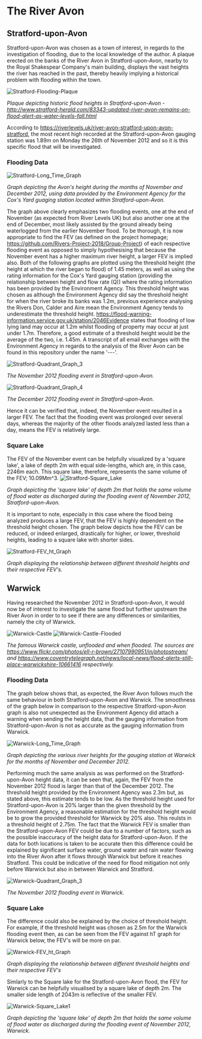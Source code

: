 # The River Avon

## Stratford-upon-Avon

Stratford-upon-Avon was chosen as a town of interest, in regards to the investigation of flooding, due to the local knowledge of the author. A plaque erected on the banks of the River Avon in Stratford-upon-Avon, nearby to the Royal Shakespear Company's main building, displays the vast heights the river has reached in the past, thereby heavily implying a historical problem with flooding within the town.

![Stratford-Flooding-Plaque](Stratford-Flooding-Plaque.png)

*Plaque depicting historic flood heights in Stratford-upon-Avon - http://www.stratford-herald.com/83343-updated-river-avon-remains-on-flood-alert-as-water-levels-fall.html*

According to https://riverlevels.uk/river-avon-stratford-upon-avon-stratford, the most recent high recorded at the Stratford-upon-Avon gauging station was 1.89m on Monday the 26th of November 2012 and so it is this specific flood that will be investigated.

### Flooding Data

![Stratford-Long_Time_Graph](Stratford-Rainfall_Graph.png)

*Graph depicting the Avon's height during the months of November and December 2012, using data provided by the Environment Agency for the Cox's Yard guaging station located within Stratford-upon-Avon.*

The graph above clearly emphasizes two flooding events, one at the end of November (as expected from River Levels UK) but also another one at the end of December, most likely assisted by the ground already being waterlogged from the earlier November flood. To be thorough, it is now appropriate to find the FEV (as defined on the project homepage; https://github.com/Rivers-Project-2018/Group-Project) of each respective flooding event as opposed to simply hypothesising that because the November event has a higher maximum river height, a larger FEV is implied also. Both of the following graphs are plotted using the threshold height (the height at which the river began to flood) of 1.45 meters, as well as using the rating information for the Cox's Yard gauging station (providing the relationship between height and flow rate (Q)) where the rating information has been provided by the Environment Agency. This threshold height was chosen as although the Environment Agency did say the threshold height for when the river broke its banks was 1.2m, previous experience analysing the Rivers Don, Calder and Aire mean the Environment Agency tends to underestimate the threshold height. https://flood-warning-information.service.gov.uk/station/2046Evidence states that flooding of low lying land may occur at 1.2m whilst flooding of property may occur at just under 1.7m. Therefore, a good estimate of a threshold height would be the average of the two, i.e. 1.45m. A transcript of all email exchanges with the Environment Agency in regards to the analysis of the River Avon can be found in this repository under the name '---'.

![Stratford-Quadrant_Graph_3](Stratford-Quadrant_Graph.png)

*The November 2012 flooding event in Stratford-upon-Avon.*

![Stratford-Quadrant_Graph_4](Stratford-Quadrant_Graph_2.png)

*The December 2012 flooding event in Stratford-upon-Avon.*

Hence it can be verified that, indeed, the November event resulted in a larger FEV. The fact that the flooding event was prolonged over several days, whereas the majority of the other floods analyzed lasted less than a day, means the FEV is relatively large. 

### Square Lake

The FEV of the November event can be helpfully visualized by a 'square lake', a lake of depth 2m with equal side-lengths, which are, in this case, 2246m each. This square lake, therefore, represents the same volume of the FEV; 10.09Mm^3.
![Stratford-Square_Lake](Stratford-Square_Lake2.png)

*Graph depicting the 'square lake' of depth 2m that holds the same volume of flood water as discharged during the flooding event of November 2012, Stratford-upon-Avon.*

It is important to note, especially in this case where the flood being analyzed produces a large FEV, that the FEV is highly dependent on the threshold height chosen. The graph below depicts how the FEV can be reduced, or indeed enlarged, drastically for higher, or lower, threshold heights, leading to a square lake with shorter sides.

![Stratford-FEV_ht_Graph](Stratford-FEV_ht_Graph.png)

*Graph displaying the relationship between different threshold heights and their respective FEV's.*

## Warwick

Having researched the November 2012 in Stratford-upon-Avon, it would now be of interest to investigate the same flood but further upstream the River Avon in order to to see if there are any differences or similarities, namely the city of Warwick.

![Warwick-Castle](Warwick-Castle.png) ![Warwick-Castle-Flooded](Warwick-Castle-Flooded.png)

*The famous Warwick castle, unflooded and when flooded. The sources are https://www.flickr.com/photos/ell-r-brown/27107990951/in/photostream/ and https://www.coventrytelegraph.net/news/local-news/flood-alerts-still-place-warwickshire-10661416 respectively.*

### Flooding Data

The graph below shows that, as expected, the River Avon follows much the same behaviour in both Stratford-upon-Avon and Warwick. The smoothness of the graph below in comparison to the respective Stratford-upon-Avon graph is also not unexpected as the Environment Agency did attach a warning when sending the height data, that the gauging information from Stratford-upon-Avon is not as accurate as the gauging information from Warwick.

![Warwick-Long_Time_Graph](Warwick-Rainfall_Graph.png)

*Graph depicting the various river heights for the gauging station at Warwick for the months of November and December 2012.*

Performing much the same analysis as was performed on the Stratford-upon-Avon height data, it can be seen that, again, the FEV from the November 2012 flood is larger than that of the December 2012. The threshold height provided by the Environment Agency was 2.3m but, as stated above, this estimate tends to be low. As the threshold height used for Stratford-upon-Avon is 20% larger than the given threshold by the Environment Agency, a reasonable estimation for the threshold height would be to grow the provided threshold for Warwick by 20%  also. This reulsts in a threshold height of 2.75m. The fact that the Warwick FEV is smaller than the Stratford-upon-Avon FEV could be due to a number of factors, such as the possible inaccuracy of the height data for Stratford-upon-Avon. If the data for both locations is taken to be accurate then this difference could be explained by significant surface water, ground water and rain water flowing into the River Avon after it flows through Warwick but before it reaches Stratford. This could be indicative of the need for flood mitigation not only before Warwick but also in between Warwick and Stratford.

![Warwick-Quadrant_Graph_3](Warwick-Quadrant_Graph.png)

*The November 2012 flooding event in Warwick.*

### Square Lake

The difference could also be explained by the choice of threshold height. For example, if the threshold height was chosen as 2.5m for the Warwick flooding event then, as can be seen from the FEV against hT graph for Warwick below, the FEV's will be more on par.

![Warwick-FEV_ht_Graph](Warwick-FEV_ht_Graph.png)

*Graph displaying the relationship between different threshold heights and their respective FEV's*

Simlarly to the Square lake for the Stratford-upon-Avon flood, the FEV for Warwick can be helpfully visualised by a square lake of depth 2m. The smaller side length of 2043m is reflective of the smaller FEV.

![Warwick-Square_Lake1](Warwick-Square_Lake_Graph.png)

*Graph depicting the 'square lake' of depth 2m that holds the same volume of flood water as discharged during the flooding event of November 2012, Warwick.*
